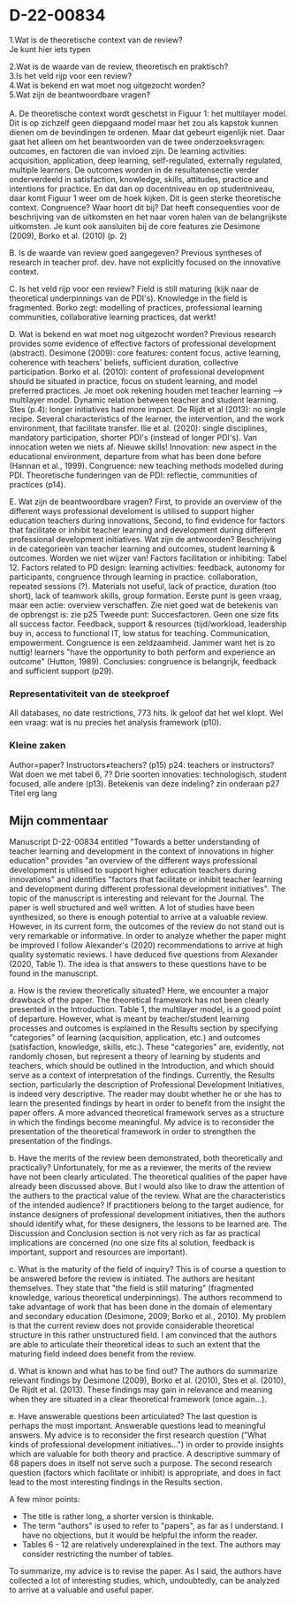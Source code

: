 # D-22-00834
1.Wat is de theoretische context van de review? <br>Je kunt hier iets typen

2.Wat is de waarde van de review, theoretisch en praktisch? <br>
3.Is het veld rijp voor een review? <br>
4.Wat is bekend en wat moet nog uitgezocht worden? <br>
5.Wat zijn de beantwoordbare vragen? <br>   
A. De theoretische context wordt geschetst in Figuur 1: het multilayer model. Dit is op zichzelf geen diepgaand model maar het zou als kapstok kunnen dienen om de bevindingen te ordenen. Maar dat gebeurt eigenlijk niet. Daar gaat het alleen om het beantwoorden van de twee onderzoeksvragen: outcomes, en factoren die van invloed zijn. De learning activities: acquisition, application, deep learning, self-regulated, externally regulated, multiple learners. De outcomes worden in de resultatensectie verder onderverdeeld in satisfaction, knowledge, skills, attitudes, practice and intentions for practice. En dat dan op docentniveau en op studentniveau, daar komt Figuur 1 weer om de hoek kijken. Dit is geen sterke theoretische context. 
Congruence? Waar hoort dit bij?
Dat heeft consequenties voor de beschrijving van de uitkomsten en het naar voren halen van de belangrijkste uitkomsten.
Je kunt ook aansluiten bij de core features zie Desimone (2009), Borko et al. (2010) (p. 2)

B. Is de waarde van review goed aangegeven? Previous syntheses of research in teacher prof. dev. have not explicitly focused on the innovative context. 

C. Is het veld rijp voor een review? Field is still maturing (kijk naar de theoretical underpinnings van de PDI's). Knowledge in the field is fragmented. Borko zegt: modelling of practices, professional learning communities, collaborative learning practices, dat werkt!

D. Wat is bekend en wat moet nog uitgezocht worden?
Previous research provides some evidence of effective factors of professional development (abstract). Desimone (2009): core features: content focus, active learning, coherence with teachers' beliefs, sufficient duration, collective participation. Borko et al. (2010): content of professional development should be situated in practice, focus on student learning, and model preferred practices. Je moet ook rekening houden met teacher learning --> multilayer model. Dynamic relation between teacher and student learning. 
Stes (p.4): longer initiatives had more impact. De Rijdt et al (2013): no single recipe. Several characteristics of the learner, the intervention, and the work environment, that facilitate transfer. Ilie et al. (2020): single disciplines, mandatory participation, shorter PDI's (instead of longer PDI's). Van innocation weten we niets af. Nieuwe skills! Innovation: new aspect in the educational environment, departure from what has been done before (Hannan et al., 1999). Congruence: new teaching methods modelled during PDI. Theoretische funderingen van de PDI: reflectie, communities of practices (p14). 

E. Wat zijn de beantwoordbare vragen?
First, to provide an overview of the different ways professional develoment is utilised to support higher education teachers during innovations,
Second, to find evidence for factors that facilitate or inhibit teacher learning and development during different professional development initiatives.
Wat zijn de antwoorden? Beschrijving in de categorieën van teacher learning and outcomes, student learning & outcomes. Worden we niet wijzer van!
Factors facilitation or inhibiting: Tabel 12.
Factors related to PD design: learning activities: feedback, autonomy for participants, congruence through learning in practice. collaboration, repeated sessions (?). Materials not useful, lack of practice, duration (too short), lack of teamwork skills, group formation. 
Eerste punt is geen vraag, maar een actie: overview verschaffen. Zie niet goed wat de betekenis van de opbrengst is: zie p25
Tweede punt: Succesfactoren. Geen one size fits all success factor. Feedback, support & resources (tijd/workload, leadership buy in, access to functional IT, low status for teaching. Communication, empowerment. 
Congruence is een zeldzaamheid. Jammer want het is zo nuttig! learners "have the opportunity to both perform and experience an outcome" (Hutton, 1989). 
Conclusies: congruence is belangrijk, feedback and sufficient support (p29).

### Representativiteit van de steekproef
All databases, no date restrictions, 773 hits. Ik geloof dat het wel klopt. Wel een vraag: wat is nu precies het analysis framework (p10). 

### Kleine zaken
Author=paper?
Instructors≠teachers? (p15) p24: teachers or instructors?
Wat doen we met tabel 6, 7?
Drie soorten innovaties: technologisch, student focused, alle andere (p13). Betekenis van deze indeling?
zin onderaan p27
Titel erg lang

## Mijn commentaar

Manuscript D-22-00834 entitled  "Towards a better understanding of teacher learning and development in the context of innovations in higher education" provides "an overview of the different ways professional development is utilised to support higher education teachers during innovations" and identifies "factors that facilitate or inhibit teacher learning and development during different professional development initiatives". The topic of the manuscript is interesting and relevant for the Journal. The paper is well structured and well written. A lot of studies have been synthesized, so there is enough potential to arrive at a valuable review. However, in its current form, the outcomes of the review do not stand out is very remarkable or informative. In order to analyze whether the paper might be improved I follow Alexander's (2020) recommendations to arrive at high quality systematic reviews. I have deduced five questions from Alexander (2020, Table 1). The idea is that answers to these questions have to be found in the manuscript.

a. How is the review theoretically situated?
Here, we encounter a major drawback of the paper. The theoretical framework has not been clearly presented in the Introduction. Table 1, the multilayer model, is a good point of departure.  However, what is meant by  teacher/student learning processes and outcomes is explained in the Results section by specifying "categories" of learning (acquisition, application, etc.) and outcomes (satisfaction, knowledge, skills, etc.). These "categories" are, evidently, not randomly chosen, but represent a theory of learning by students and teachers, which should be outlined in the Introduction, and which should serve as a context of interpretation of the findings. Currently, the Results section, particularly the description of Professional Development Initiatives, is indeed very descriptive. The reader may doubt whether he or she has to learn the presented findings by heart in order to benefit from the insight the paper offers. A more advanced theoretical framework serves as a structure in which the findings become meaningful. My advice is to reconsider the presentation of the theoretical framework in order to strengthen the presentation of the findings. 

b. Have the merits of the review been demonstrated, both theoretically and practically?
Unfortunately, for me as a reviewer, the merits of the review have not been clearly articulated. The theoretical qualities of the paper have already been discussed above. But I would also like to draw the attention of the authers to the practical value of the review. What are the characteristics of the intended audience? If practitioners belong to the target audience, for instance designers of professional development initiatives, then the authors should identify what, for these designers, the lessons to be learned are. The Discussion and Conclusion section is not very rich as far as practical implications are concerned (no one size fits al solution, feedback is important, support and resources are important). 

c. What is the maturity of the field of inquiry?
This is of course a question to be answered before the review is initiated. The authors are hesitant themselves. They state that "the field is still maturing" (fragmented knowledge, various theoretical underpinnings). The authors recommend to take advantage of work that has been done in the domain of elementary and secondary education (Desimone, 2009; Borko et al., 2010). My problem is that the current review does not provide considerable theoretical structure in this rather unstructured field. I am convinced that the authors are able to articulate their theoretical ideas to such an extent that the maturing field indeed does benefit from the review.

d. What is known and what has to be find out?
The authors do summarize relevant findings by Desimone (2009), Borko et al. (2010), Stes et al. (2010), De Rijdt et al. (2013). These findings may gain in relevance and meaning when they are situated in a clear theoretical framework (once again...). 

e. Have answerable questions been articulated?
The last question is perhaps the most important. Answerable questions lead to meaningful answers. My advice is to reconsider the first research question ("What kinds of professional development initiatives...") in order to provide insights which are valuable for both theory and practice. A descriptive summary of 68 papers does in itself not serve such a purpose. The second research question (factors which facilitate or inhibit) is appropriate, and does in fact lead to the most interesting findings in the Results section. 

A few minor points:
- The title is rather long, a shorter version is thinkable.
- The term "authors"  is used to refer to "papers", as far as I understand. I have no objections, but it would be helpful the inform the reader.
- Tables 6 - 12 are relatively underexplained in the text. The authors may consider restricting the number of tables. 

To summarize, my advice is to revise the paper. As I said, the authors have collected a lot of interesting studies, which, undoubtedly, can be analyzed to arrive at a valuable and useful paper. 